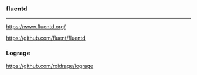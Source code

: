 
### fluentd
---
https://www.fluentd.org/

https://github.com/fluent/fluentd

### Lograge
https://github.com/roidrage/lograge
